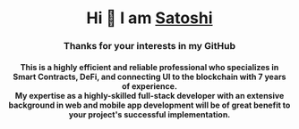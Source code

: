 <h1 align="center">Hi 👋 I am <a href="https://www.linkedin.com/in/satoshi-naoki">Satoshi</a></h1>
<h3 align="center">Thanks for your interests in my GitHub</h3>

<h4 align="center">
This is a highly efficient and reliable professional who specializes in
Smart Contracts, DeFi, and connecting UI to the blockchain with 7
years of experience.<br>
My expertise as a highly-skilled full-stack developer with an extensive
background in web and mobile app development will be of great
benefit to your project's successful implementation.
</h4>

<!-- ![Visitors number: ](https://visitor-badge.laobi.icu/badge?page_id=satoshi-naoki.satoshi-naoki.readme.md) -->
